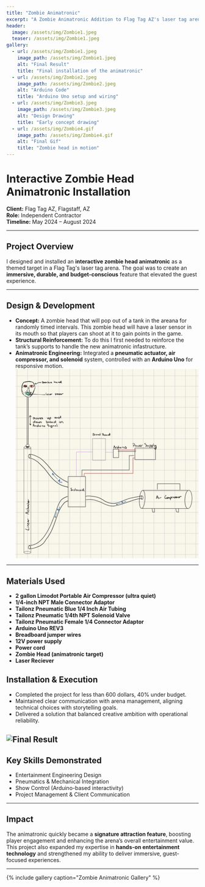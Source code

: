```yaml
---
title: "Zombie Animatronic"
excerpt: "A Zombie Animatronic Addition to Flag Tag AZ's laser tag arena"
header:
  image: /assets/img/Zombie1.jpeg
  teaser: /assets/img/Zombie1.jpeg
gallery:
  - url: /assets/img/Zombie1.jpeg
    image_path: /assets/img/Zombie1.jpeg
    alt: "Final Result"
    title: "Final installation of the animatronic"
  - url: /assets/img/Zombie2.jpeg
    image_path: /assets/img/Zombie2.jpeg
    alt: "Arduino Code"
    title: "Arduino Uno setup and wiring"
  - url: /assets/img/Zombie3.jpeg
    image_path: /assets/img/Zombie3.jpeg
    alt: "Design Drawing"
    title: "Early concept drawing"
  - url: /assets/img/Zombie4.gif
    image_path: /assets/img/Zombie4.gif
    alt: "Final Gif"
    title: "Zombie head in motion"
---
```

# Interactive Zombie Head Animatronic Installation

**Client:** Flag Tag AZ, Flagstaff, AZ  
**Role:** Independent Contractor  
**Timeline:** May 2024 – August 2024  

---

## Project Overview
I designed and installed an **interactive zombie head animatronic** as a themed target in a Flag Tag's laser tag arena. The goal was to create an **immersive, durable, and budget-conscious** feature that elevated the guest experience.

---

## Design & Development
- **Concept:** A zombie head that will pop out of a tank in the areana for randomly timed intervals. This zombie head will have a laser sensor in its mouth so that players can shoot at it to gain points in the game.    
- **Structural Reinforcement:** To do this I first needed to reinforce the tank’s supports to handle the new animatronic infastructure.   
- **Animatronic Engineering:** Integrated a **pneumatic actuator, air compressor, and solenoid** system, controlled with an **Arduino Uno** for responsive motion.  
![Zombie Design](/assets/img/Zombie3.jpeg)

---
## Materials Used
- **2 gallon Limodot Portable Air Compressor (ultra quiet)**
- **1/4-inch NPT Male Connector Adaptor**
- **Tailonz Pneumatic Blue 1/4 Inch Air Tubing**
- **Tailonz Pneumatic 1/4th NPT Solenoid Valve**
- **Tailonz Pneumatic Female 1/4 Connector Adaptor**
- **Arduino Uno REV3**
- **Breadboard jumper wires**
- **12V power supply**
- **Power cord**
- **Zombie Head (animatronic target)**
- **Laser Reciever**

## Installation & Execution
- Completed the project for less than 600 dollars, 40% under budget.   
- Maintained clear communication with arena management, aligning technical choices with storytelling goals.  
- Delivered a solution that balanced creative ambition with operational reliability.  

![Final Result](/assets/img/Zombie4.gif)
---

## Key Skills Demonstrated
- Entertainment Engineering Design  
- Pneumatics & Mechanical Integration  
- Show Control (Arduino-based interactivity)  
- Project Management & Client Communication  

---

## Impact
The animatronic quickly became a **signature attraction feature**, boosting player engagement and enhancing the arena’s overall entertainment value.  
This project also expanded my expertise in **hands-on entertainment technology** and strengthened my ability to deliver immersive, guest-focused experiences.  


---

{% include gallery caption="Zombie Animatronic Gallery" %}

